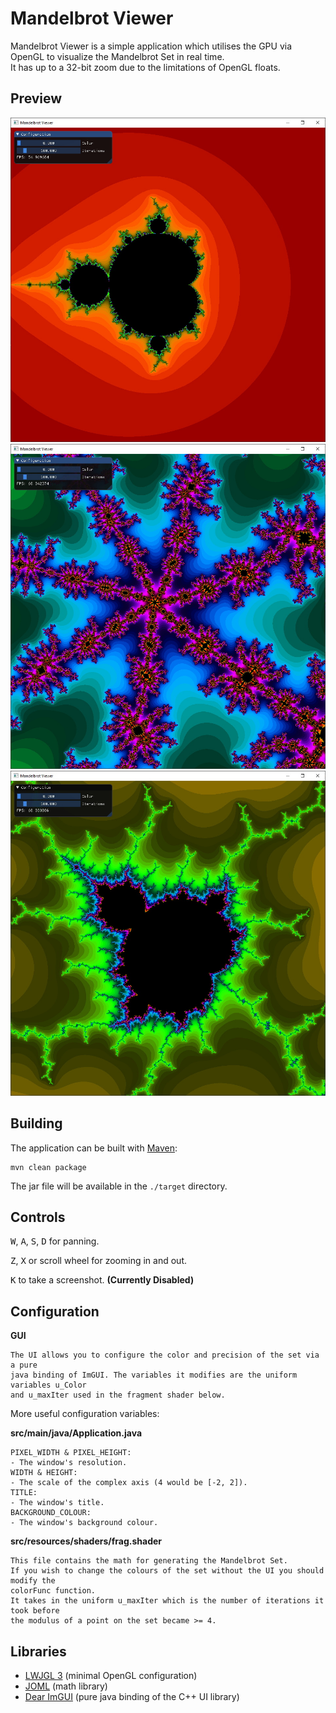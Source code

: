 # Mandelbrot Viewer
Mandelbrot Viewer is a simple application which utilises the GPU via OpenGL to visualize the Mandelbrot Set in real time.  
It has up to a 32-bit zoom due to the limitations of OpenGL floats.

## Preview

![Preview One](docs/example1_1.jpg)
![Preview Two](docs/example2_1.jpg)
![Preview Three](docs/example3_1.jpg)

## Building

  The application can be built with [Maven](https://maven.apache.org/):
    
    mvn clean package
    
  The jar file will be available in the `./target` directory.

## Controls

  <kbd>W</kbd>, <kbd>A</kbd>, <kbd>S</kbd>, <kbd>D</kbd> for panning.
  
  <kbd>Z</kbd>, <kbd>X</kbd> or scroll wheel for zooming in and out.
  
  <kbd>K</kbd> to take a screenshot. **(Currently Disabled)**
  
## Configuration

**GUI**

    The UI allows you to configure the color and precision of the set via a pure 
    java binding of ImGUI. The variables it modifies are the uniform variables u_Color
    and u_maxIter used in the fragment shader below.

More useful configuration variables:

  **src/main/java/Application.java**
  
    PIXEL_WIDTH & PIXEL_HEIGHT:
    - The window's resolution.
    WIDTH & HEIGHT:
    - The scale of the complex axis (4 would be [-2, 2]).
    TITLE:
    - The window's title.
    BACKGROUND_COLOUR:
    - The window's background colour.
    
  **src/resources/shaders/frag.shader**
  
    This file contains the math for generating the Mandelbrot Set. 
    If you wish to change the colours of the set without the UI you should modify the 
    colorFunc function.
    It takes in the uniform u_maxIter which is the number of iterations it took before 
    the modulus of a point on the set became >= 4.
    
## Libraries

* [LWJGL 3](https://www.lwjgl.org/) (minimal OpenGL configuration)
* [JOML](https://github.com/JOML-CI/JOML) (math library)
* [Dear ImGUI](https://github.com/SpaiR/imgui-java) (pure java binding of the C++ UI library)
